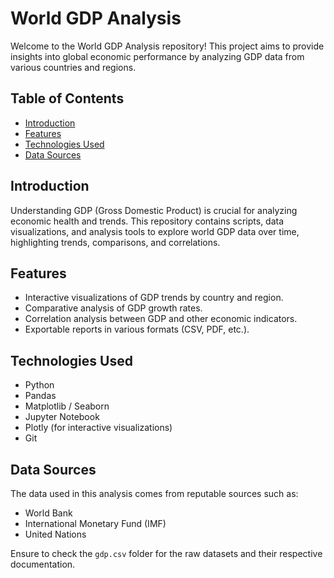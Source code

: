 # World GDP Analysis

Welcome to the World GDP Analysis repository! This project aims to provide insights into global economic performance by analyzing GDP data from various countries and regions.

## Table of Contents

- [Introduction](#introduction)
- [Features](#features)
- [Technologies Used](#technologies-used)
- [Data Sources](#data-sources)
  
  
  


## Introduction

Understanding GDP (Gross Domestic Product) is crucial for analyzing economic health and trends. This repository contains scripts, data visualizations, and analysis tools to explore world GDP data over time, highlighting trends, comparisons, and correlations.

## Features

- Interactive visualizations of GDP trends by country and region.
- Comparative analysis of GDP growth rates.
- Correlation analysis between GDP and other economic indicators.
- Exportable reports in various formats (CSV, PDF, etc.).

## Technologies Used

- Python
- Pandas
- Matplotlib / Seaborn
- Jupyter Notebook
- Plotly (for interactive visualizations)
- Git

## Data Sources

The data used in this analysis comes from reputable sources such as:

- World Bank
- International Monetary Fund (IMF)
- United Nations

Ensure to check the `gdp.csv` folder for the raw datasets and their respective documentation.


